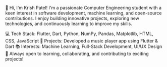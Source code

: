 👋 Hi, I'm Krish Patel!
I'm a passionate Computer Engineering student with a keen interest in software development, machine learning, and open-source contributions. I enjoy building innovative projects, exploring new technologies, and continuously learning to improve my skills.

💻 Tech Stack: Flutter, Dart, Python, NumPy, Pandas, Matplotlib, HTML, CSS, JavaScript
🎵 Projects: Developed a music player app using Flutter & Dart
📚 Interests: Machine Learning, Full-Stack Development, UI/UX Design
🚀 Always open to learning, collaborating, and contributing to exciting projects!
